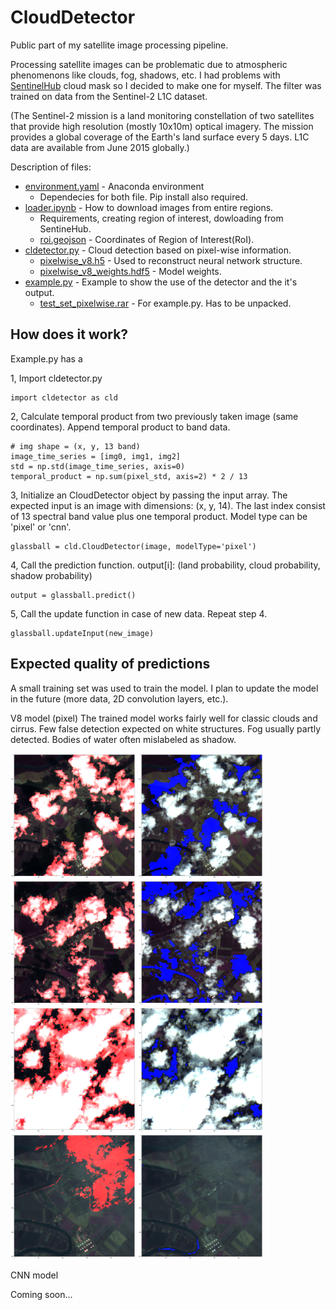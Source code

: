 # CloudDetector

Public part of my satellite image processing pipeline.

Processing satellite images can be problematic due to atmospheric phenomenons like clouds, fog, shadows, etc. I had problems with [SentinelHub](https://www.sentinel-hub.com/) cloud mask so I decided to make one for myself. The filter was trained on data from the Sentinel-2 L1C dataset.

(The Sentinel-2 mission is a land monitoring constellation of two satellites that provide high resolution (mostly 10x10m) optical imagery. The mission provides a global coverage of the Earth's land surface every 5 days. L1C data are available from June 2015 globally.)

Description of files:
* [environment.yaml](environment.yaml) - Anaconda environment
  * Dependecies for both file. Pip install also required.
* [loader.ipynb](loader.ipynb) - How to download images from entire regions.
  * Requirements, creating region of interest, dowloading from SentineHub.
  * [roi.geojson](roi.geojson) - Coordinates of Region of Interest(RoI).
* [cldetector.py](cldetector.py) - Cloud detection based on pixel-wise information.
  * [pixelwise_v8.h5](pixelwise_v8.h5) - Used to reconstruct neural network structure.
  * [pixelwise_v8_weights.hdf5](pixelwise_v8_weights.hdf5) - Model weights.
* [example.py](example.py) - Example to show the use of the detector and the it's output.
  * [test_set_pixelwise.rar](test/test_set_pixelwise.rar) - For example.py. Has to be unpacked.

## How does it work?

Example.py has a 

1, Import cldetector.py
```
import cldetector as cld
```
2, Calculate temporal product from two previously taken image (same coordinates). Append temporal product to band data.
```
# img shape = (x, y, 13 band)
image_time_series = [img0, img1, img2]
std = np.std(image_time_series, axis=0)
temporal_product = np.sum(pixel_std, axis=2) * 2 / 13
```

3, Initialize an CloudDetector object by passing the input array. The expected input is an image with dimensions: (x, y, 14). The last index consist of 13 spectral band value plus one temporal product. Model type can be 'pixel' or 'cnn'.
```
glassball = cld.CloudDetector(image, modelType='pixel')
```
4, Call the prediction function. output[i]: (land probability, cloud probability, shadow probability)
```
output = glassball.predict()
```
5, Call the update function in case of new data. Repeat step 4.
```
glassball.updateInput(new_image)
```

## Expected quality of predictions

A small training set was used to train the model. I plan to update the model in the future (more data, 2D convolution layers, etc.).

V8 model (pixel)
The trained model works fairly well for classic clouds and cirrus. Few false detection expected on white structures. Fog usually partly detected. Bodies of water often mislabeled as shadow.

<img src="results/v8_17_cloud_mask.png" height="200">  <img src="results/v8_17_shadow_mask.png" height="200">
<img src="results/v8_15_cloud_mask.png" height="200">  <img src="results/v8_15_shadow_mask.png" height="200">
<img src="results/v8_14_cloud_mask.png" height="200">  <img src="results/v8_14_shadow_mask.png" height="200">
<img src="results/v8_16_cloud_mask.png" height="200">  <img src="results/v8_16_shadow_mask.png" height="200">

CNN model

Coming soon...

